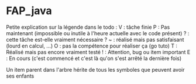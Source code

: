 FAP_java
========

Petite explication sur la légende dans le todo :
V : tâche finie
P : Pas maintenant (impossible ou inutile à l'heure actuelle avec le code présent)
? : cette tâche est-elle vraiment nécessaire ?
~ : réalisé mais pas satisfaisant (lourd en calcul, ...)
O : pas la compétence pour réaliser ça (go tuto)
T : Réalisé mais pas encore vraiment testé
! : Attention, bug ou item important
E : En cours (c'est commencé et c'est là qu'on s'est arrêté la dernière fois)

Un item parent dans l'arbre hérite de tous les symboles que peuvent avoir ses enfants
